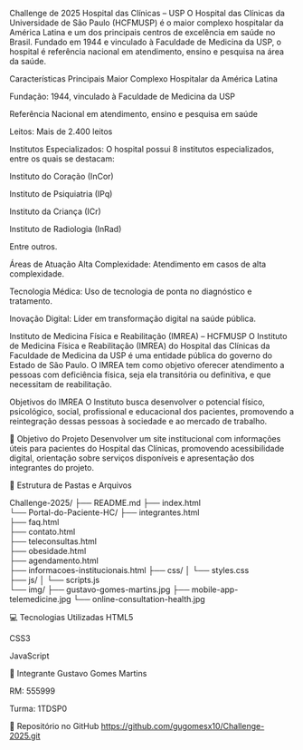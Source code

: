 Challenge de 2025
Hospital das Clínicas – USP
O Hospital das Clínicas da Universidade de São Paulo (HCFMUSP) é o maior complexo hospitalar da América Latina e um dos principais centros de excelência em saúde no Brasil. Fundado em 1944 e vinculado à Faculdade de Medicina da USP, o hospital é referência nacional em atendimento, ensino e pesquisa na área da saúde.

Características Principais
Maior Complexo Hospitalar da América Latina

Fundação: 1944, vinculado à Faculdade de Medicina da USP

Referência Nacional em atendimento, ensino e pesquisa em saúde

Leitos: Mais de 2.400 leitos

Institutos Especializados: O hospital possui 8 institutos especializados, entre os quais se destacam:

Instituto do Coração (InCor)

Instituto de Psiquiatria (IPq)

Instituto da Criança (ICr)

Instituto de Radiologia (InRad)

Entre outros.

Áreas de Atuação
Alta Complexidade: Atendimento em casos de alta complexidade.

Tecnologia Médica: Uso de tecnologia de ponta no diagnóstico e tratamento.

Inovação Digital: Líder em transformação digital na saúde pública.

Instituto de Medicina Física e Reabilitação (IMREA) – HCFMUSP
O Instituto de Medicina Física e Reabilitação (IMREA) do Hospital das Clínicas da Faculdade de Medicina da USP é uma entidade pública do governo do Estado de São Paulo. O IMREA tem como objetivo oferecer atendimento a pessoas com deficiência física, seja ela transitória ou definitiva, e que necessitam de reabilitação.

Objetivos do IMREA
O Instituto busca desenvolver o potencial físico, psicológico, social, profissional e educacional dos pacientes, promovendo a reintegração dessas pessoas à sociedade e ao mercado de trabalho.

🎯 Objetivo do Projeto
Desenvolver um site institucional com informações úteis para pacientes do Hospital das Clínicas, promovendo acessibilidade digital, orientação sobre serviços disponíveis e apresentação dos integrantes do projeto.

📁 Estrutura de Pastas e Arquivos

Challenge-2025/
├── README.md
├── index.html                    
└── Portal-do-Paciente-HC/
    ├── integrantes.html         
    ├── faq.html                 
    ├── contato.html             
    ├── teleconsultas.html       
    ├── obesidade.html           
    ├── agendamento.html         
    ├── informacoes-institucionais.html
    ├── css/
    │   └── styles.css            
    ├── js/
    │   └── scripts.js             
    └── img/
        ├── gustavo-gomes-martins.jpg
        ├── mobile-app-telemedicine.jpg
        └── online-consultation-health.jpg
     
💻 Tecnologias Utilizadas
HTML5

CSS3

JavaScript

👤 Integrante
Gustavo Gomes Martins

RM: 555999

Turma: 1TDSP0

🔗 Repositório no GitHub
https://github.com/gugomesx10/Challenge-2025.git